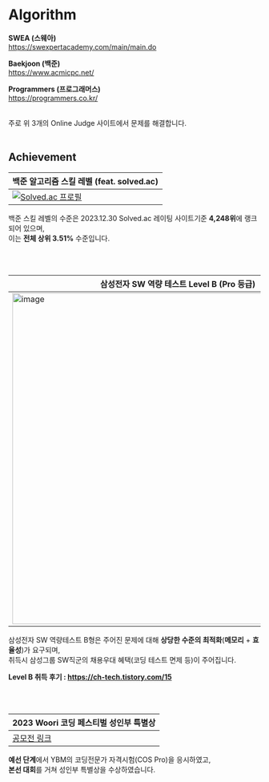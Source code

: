 # Algorithm

**SWEA (스웨아)**
<br/>
https://swexpertacademy.com/main/main.do

**Baekjoon (백준)**
<br/>
https://www.acmicpc.net/

**Programmers (프로그래머스)**
<br/>
https://programmers.co.kr/

<br/>
주로 위 3개의 Online Judge 사이트에서 문제를 해결합니다.

<br/>
<br/>

## Achievement
|백준 알고리즘 스킬 레벨 (feat. solved.ac)|
|---|
| [![Solved.ac 프로필](http://mazassumnida.wtf/api/v2/generate_badge?boj=songkey)](https://solved.ac/profile/songkey) |

백준 스킬 레벨의 수준은 2023.12.30 Solved.ac 레이팅 사이트기준 **4,248위**에 랭크되어 있으며,  
이는 **전체 상위 3.51%** 수준입니다.

<br/>
<br/>

|삼성전자 SW 역량 테스트 Level B (Pro 등급)|
|---|
| <img width="661" alt="image" src="https://github.com/cksghks89/Algorithm/assets/23161060/1f6db3db-a4c4-4a73-9401-490e4a7447ed"> |

삼성전자 SW 역량테스트 B형은 주어진 문제에 대해 **상당한 수준의 최적화**(**메모리** + **효율성**)가 요구되며,  
취득시 삼성그룹 SW직군의 채용우대 혜택(코딩 테스트 면제 등)이 주어집니다.

**Level B 취득 후기 : https://ch-tech.tistory.com/15**


<br/>
<br/>

|2023 Woori 코딩 페스티벌 성인부 특별상|
|---|
|[공모전 링크](https://www.ybmit.com/event/revent/woori_Code/2023/event.jsp)|

**예선 단계**에서 YBM의 코딩전문가 자격시험(COS Pro)을 응시하였고,  
**본선 대회**를 거쳐 성인부 특별상을 수상하였습니다.
